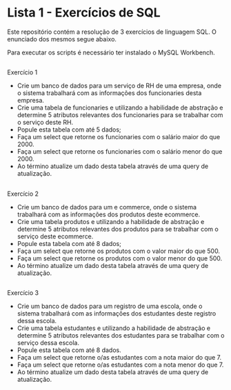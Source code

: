 # Lista 1 - Exercícios de SQL 

Este repositório contém a resolução de 3 exercícios de linguagem SQL. O enunciado dos mesmos segue abaixo.

Para executar os scripts é necessário ter instalado o MySQL Workbench.
##
Exercício 1 

- Crie um banco de dados para um serviço de RH de uma empresa, onde o sistema
trabalhará com as informações dos funcionaries desta empresa.
- Crie uma tabela de funcionaries e utilizando a habilidade de abstração e determine 5
atributos relevantes dos funcionaries para se trabalhar com o serviço deste RH.
- Popule esta tabela com até 5 dados;
- Faça um select que retorne os funcionaries com o salário maior do que 2000.
- Faça um select que retorne os funcionaries com o salário menor do que 2000.
- Ao término atualize um dado desta tabela através de uma query de atualização.

##
Exercício 2 
- Crie um banco de dados para um e commerce, onde o sistema trabalhará com as
informações dos produtos deste ecommerce.
- Crie uma tabela produtos e utilizando a habilidade de abstração e determine 5 atributos
relevantes dos produtos para se trabalhar com o serviço deste ecommerce.
- Popule esta tabela com até 8 dados;
- Faça um select que retorne os produtos com o valor maior do que 500.
- Faça um select que retorne os produtos com o valor menor do que 500.
- Ao término atualize um dado desta tabela através de uma query de atualização.

##
Exercício 3
- Crie um banco de dados para um registro de uma escola, onde o sistema trabalhará com as
informações dos estudantes deste registro dessa escola.
- Crie uma tabela estudantes e utilizando a habilidade de abstração e determine 5 atributos
relevantes dos estudantes para se trabalhar com o serviço dessa escola.
- Popule esta tabela com até 8 dados.
- Faça um select que retorne o/as estudantes com a nota maior do que 7.
- Faça um select que retorne o/as estudantes com a nota menor do que 7.
- Ao término atualize um dado desta tabela através de uma query de atualização.
